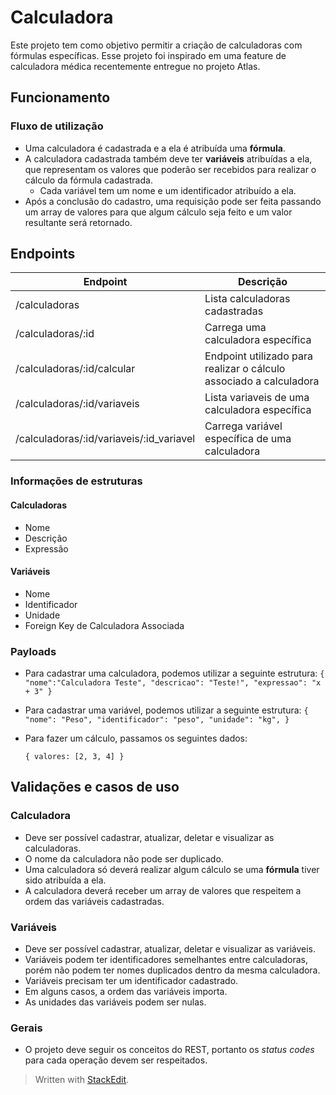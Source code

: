 # Calculadora

Este projeto tem como objetivo permitir a criação de calculadoras com fórmulas específicas. Esse projeto foi inspirado em uma feature de calculadora médica recentemente entregue no projeto Atlas. 


## Funcionamento

### Fluxo de utilização
* Uma calculadora é cadastrada e a ela é atribuída uma **fórmula**.
* A calculadora cadastrada também deve ter **variáveis** atribuídas a ela, que representam os valores que poderão ser recebidos para realizar o cálculo da fórmula cadastrada.
	* Cada variável tem um nome e um identificador atribuído a ela.
* Após a conclusão do cadastro, uma requisição pode ser feita passando um array de valores para que algum cálculo seja feito e um valor resultante será retornado.

## Endpoints

|Endpoint | Descrição |
|--|--|
| /calculadoras | Lista calculadoras cadastradas |
| /calculadoras/:id | Carrega uma calculadora específica |
| /calculadoras/:id/calcular | Endpoint utilizado para realizar o cálculo associado a calculadora |
| /calculadoras/:id/variaveis | Lista variaveis de uma calculadora específica |
| /calculadoras/:id/variaveis/:id_variavel | Carrega variável específica de uma calculadora |

### Informações de estruturas

#### Calculadoras
* Nome
* Descrição
* Expressão

#### Variáveis
* Nome
* Identificador
* Unidade
* Foreign Key de Calculadora Associada

### Payloads
* Para cadastrar uma calculadora, podemos utilizar a seguinte estrutura:
 `{
   "nome":"Calculadora Teste",
   "descricao": "Teste!",
   "expressao": "x + 3"
 }`
 * Para cadastrar uma variável, podemos utilizar a seguinte estrutura:
 `{
   "nome": "Peso",
    "identificador": "peso",
    "unidade": "kg",
 }`
 * Para fazer um cálculo, passamos os seguintes dados:

    `{ valores: [2, 3, 4] }`
## Validações e  casos de uso

### Calculadora
* Deve ser possível cadastrar, atualizar, deletar e visualizar as calculadoras.
* O nome da calculadora não pode ser duplicado.
* Uma calculadora só deverá realizar algum cálculo se uma **fórmula** tiver sido atribuída a ela.
* A calculadora deverá receber um array de valores que respeitem a ordem das variáveis cadastradas.

### Variáveis
* Deve ser possível cadastrar, atualizar, deletar e visualizar as variáveis.
* Variáveis podem ter identificadores semelhantes entre calculadoras, porém não podem ter nomes duplicados dentro da mesma calculadora.
* Variáveis precisam ter um identificador cadastrado.
* Em alguns casos, a ordem das variáveis importa.
* As unidades das variáveis podem ser nulas.

### Gerais
* O projeto deve seguir os conceitos do REST, portanto os *status codes* para cada operação devem ser respeitados.


> Written with [StackEdit](https://stackedit.io/).